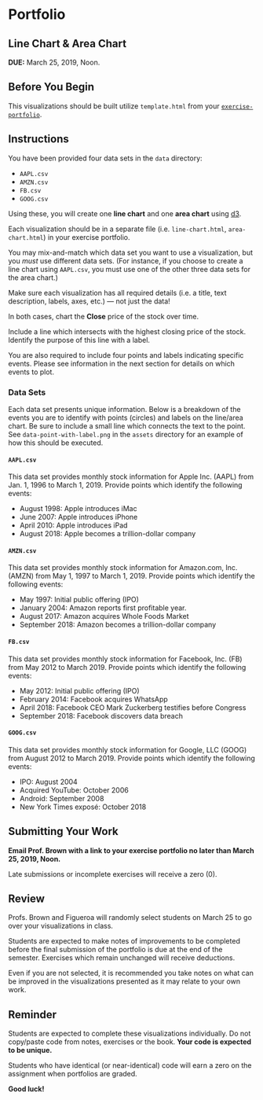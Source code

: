 # Portfolio

## Line Chart & Area Chart

**DUE:** March 25, 2019, Noon.

## Before You Begin

This visualizations should be built utilize `template.html` from your [`exercise-portfolio`](https://github.com/umiami-data-viz/exercise-portfolio).


## Instructions

You have been provided four data sets in the `data` directory:

- `AAPL.csv`
- `AMZN.csv`
- `FB.csv`
- `GOOG.csv`

Using these, you will create one **line chart** and one **area chart** using [d3](https://d3js.org/).

Each visualization should be in a separate file (i.e. `line-chart.html`, `area-chart.html`) in your exercise portfolio.

You may mix-and-match which data set you want to use a visualization, but you *must* use different data sets. (For instance, if you choose to create a line chart using `AAPL.csv`, you must use one of the other three data sets for the area chart.)

Make sure each visualization has all required details (i.e. a title, text description, labels, axes, etc.) — not just the data!

In both cases, chart the **Close** price of the stock over time.

Include a line which intersects with the highest closing price of the stock. Identify the purpose of this line with a label.

You are also required to include four points and labels indicating specific events. Please see information in the next section for details on which events to plot.


### Data Sets

Each data set presents unique information. Below is a breakdown of the events you are to identify with points (circles) and labels on the line/area chart. Be sure to include a small line which connects the text to the point. See `data-point-with-label.png` in the `assets` directory for an example of how this should be executed.


#### `AAPL.csv`

This data set provides monthly stock information for Apple Inc. (AAPL) from Jan. 1, 1996 to March 1, 2019. Provide points which identify the following events:

- August 1998: Apple introduces iMac
- June 2007: Apple introduces iPhone
- April 2010: Apple introduces iPad
- August 2018: Apple becomes a trillion-dollar company


#### `AMZN.csv`

This data set provides monthly stock information for Amazon.com, Inc. (AMZN) from May 1, 1997 to March 1, 2019. Provide points which identify the following events:

- May 1997: Initial public offering (IPO)
- January 2004: Amazon reports first profitable year.
- August 2017: Amazon acquires Whole Foods Market
- September 2018: Amazon becomes a trillion-dollar company


#### `FB.csv`

This data set provides monthly stock information for Facebook, Inc. (FB) from May 2012 to March 2019. Provide points which identify the following events:

- May 2012: Initial public offering (IPO)
- February 2014: Facebook acquires WhatsApp
- April 2018: Facebook CEO Mark Zuckerberg testifies before Congress
- September 2018: Facebook discovers data breach


#### `GOOG.csv`

This data set provides monthly stock information for Google, LLC (GOOG) from August 2012 to March 2019. Provide points which identify the following events:

- IPO: August 2004
- Acquired YouTube: October 2006
- Android: September 2008
- New York Times exposé: October 2018


## Submitting Your Work

**Email Prof. Brown with a link to your exercise portfolio no later than March 25, 2019, Noon.**

Late submissions or incomplete exercises will receive a zero (0).


## Review

Profs. Brown and Figueroa will randomly select students on March 25 to go over your visualizations in class.

Students are expected to make notes of improvements to be completed before the final submission of the portfolio is due at the end of the semester. Exercises which remain unchanged will receive deductions.

Even if you are not selected, it is recommended you take notes on what can be improved in the visualizations presented as it may relate to your own work.


## Reminder

Students are expected to complete these visualizations individually. Do not copy/paste code from notes, exercises or the book. **Your code is expected to be unique.**

Students who have identical (or near-identical) code will earn a zero on the assignment when portfolios are graded.

**Good luck!**
